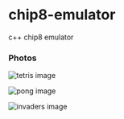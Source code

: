 # chip8-emulator
c++ chip8 emulator

### Photos
![tetris image](https://github.com/ElijahWoelbing/chip8-emulator/blob/master/chip8-tetris.png)

![pong image](https://github.com/ElijahWoelbing/chip8-emulator/blob/master/chip8-pong.png)

![invaders image](https://github.com/ElijahWoelbing/chip8-emulator/blob/master/chip8-invaders.png)
